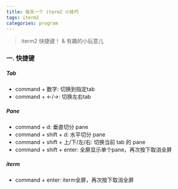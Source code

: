```yaml
---
title: 每天一个 iterm2 小技巧
tags: iterm2
categories: program
---
```


> iterm2 快捷键！ & 有趣的小玩意儿
<!--more-->

### 一. 快捷键

##### Tab

* command + 数字: 切换到指定tab
* command + <-/->: 切换左右tab

##### Pane

* command + d: 垂直切分 pane
* command + shift + d: 水平切分 pane
* command + shift + 上/下/左/右: 切换当前 tab 的 pane
* command + shift + enter: 全屏显示单个pane，再次按下取消全屏

##### iterm

* command + enter: iterm全屏，再次按下取消全屏

